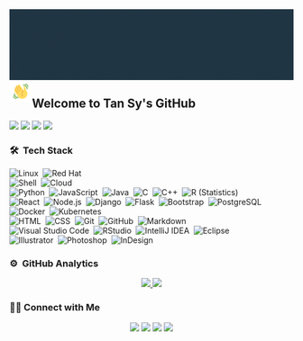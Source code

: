 <img alt="Night Coding" src="./assets/Tan sy nguyen data-scientist3.gif" align="center"/>
<img alt="Night Coding" src="./assets/handwave.gif" width='40' align="left"/><h2>Welcome to Tan Sy's GitHub</h2>

![](https://img.shields.io/badge/-Python-3626e3?style=flat-square&logo=Python&logoColor=fff)
![](https://img.shields.io/badge/-MatLab-e5cd0c?style=flat-square&logo=MatLab&logoColor=fff)
![](https://img.shields.io/badge/-PyTorch-e34f26?style=flat-square&logo=PyTorch&logoColor=fff)
![](https://img.shields.io/badge/-TensorFlow-e39b26?style=flat-square&logo=TensorFlow&logoColor=fff)

### 🛠 &nbsp;Tech Stack
![Linux](https://img.shields.io/badge/-Linux-05122A?style=flat&logo=linux)&nbsp;
![Red Hat](https://img.shields.io/badge/-Red_Hat_OpenShift-05122A?style=flat&logo=red-hat-open-shift)\
![Shell](https://img.shields.io/badge/-Bash-05122A?style=flat&logo=gnu-bash)&nbsp;
![Cloud](https://img.shields.io/badge/-Digital_Ocean-05122A?style=flat&logo=digitalocean)\
![Python](https://img.shields.io/badge/-Python-05122A?style=flat&logo=python)&nbsp;
![JavaScript](https://img.shields.io/badge/-JavaScript-05122A?style=flat&logo=javascript)&nbsp;
![Java](https://img.shields.io/badge/-Java-05122A?style=flat&logo=Java&logoColor=FFA518)&nbsp;
![C](https://img.shields.io/badge/-C-05122A?style=flat&logo=C&logoColor=A8B9CC)&nbsp;
![C++](https://img.shields.io/badge/-C++-05122A?style=flat&logo=C%2B%2B&logoColor=00599C)&nbsp;
![R (Statistics)](https://img.shields.io/badge/-R-05122A?style=flat&logo=R&logoColor=276DC3)\
![React](https://img.shields.io/badge/-React-05122A?style=flat&logo=react)&nbsp;
![Node.js](https://img.shields.io/badge/-Node.js-05122A?style=flat&logo=node.js)&nbsp;
![Django](https://img.shields.io/badge/-Django-05122A?style=flat&logo=django&logoColor=092E20)&nbsp;
![Flask](https://img.shields.io/badge/-Flask-05122A?style=flat&logo=flask)&nbsp;
![Bootstrap](https://img.shields.io/badge/-Bootstrap-05122A?style=flat&logo=bootstrap&logoColor=563D7C)&nbsp;
![PostgreSQL](https://img.shields.io/badge/-PostgreSQL-05122A?style=flat&logo=postgresql)&nbsp;
![Docker](https://img.shields.io/badge/-Docker-05122A?style=flat&logo=docker)&nbsp;
![Kubernetes](https://img.shields.io/badge/-Kubernetes-05122A?style=flat&logo=kubernetes)\
![HTML](https://img.shields.io/badge/-HTML-05122A?style=flat&logo=HTML5)&nbsp;
![CSS](https://img.shields.io/badge/-CSS-05122A?style=flat&logo=CSS3&logoColor=1572B6)&nbsp;
![Git](https://img.shields.io/badge/-Git-05122A?style=flat&logo=git)&nbsp;
![GitHub](https://img.shields.io/badge/-GitHub-05122A?style=flat&logo=github)&nbsp;
![Markdown](https://img.shields.io/badge/-Markdown-05122A?style=flat&logo=markdown)\
![Visual Studio Code](https://img.shields.io/badge/-Visual%20Studio%20Code-05122A?style=flat&logo=visual-studio-code&logoColor=007ACC)&nbsp;
![RStudio](https://img.shields.io/badge/-RStudio-05122A?style=flat&logo=rstudio)&nbsp;
![IntelliJ IDEA](https://img.shields.io/badge/-IntelliJ_IDEA-05122A?style=flat&logo=intellij-idea)&nbsp;
![Eclipse](https://img.shields.io/badge/-Eclipse-05122A?style=flat&logo=eclipse-ide&logoColor=white)\
![Illustrator](https://img.shields.io/badge/-Illustrator-05122A?style=flat&logo=adobe-illustrator)&nbsp;
![Photoshop](https://img.shields.io/badge/-Photoshop-05122A?style=flat&logo=adobe-photoshop)&nbsp;
![InDesign](https://img.shields.io/badge/-InDesign-05122A?style=flat&logo=adobe-indesign)

### ⚙️ &nbsp;GitHub Analytics

<p align="center">
<a href="https://github.com/tansyab1">
  <img height="180em" src="https://github-readme-stats-eight-theta.vercel.app/api?username=tansyab1&show_icons=true&theme=algolia&include_all_commits=true&count_private=true"/>
  <img height="180em" src="https://github-readme-stats-eight-theta.vercel.app/api/top-langs/?username=tansyab1&layout=compact&langs_count=8&theme=algolia"/>
</a>
</p>

### 🤝🏻 Connect with Me

<p align="center">
<a href="https://www.linkedin.com/in/tan-sy-nguyen-06a53b19b/"><img src="https://img.shields.io/badge/-tansynguyen-0077B5?style=flat&logo=Linkedin&logoColor=white"/></a>
<a href="mailto:tansyab1@gmail.com"><img src="https://img.shields.io/badge/-tansyab1@gmail.com-D14836?style=flat&logo=Gmail&logoColor=white"/></a>
<a href="https://facebook.com/tansyab1"><img src="https://img.shields.io/badge/-@tansyab1-1877F2?style=flat&logo=Facebook&logoColor=white"/></a>
<a href="https://www.instagram.com/synguyen.610/"><img src="https://img.shields.io/badge/-@synguyen.610-E4405F?style=flat&logo=Instagram&logoColor=white"/></a>
</p>

<!--
**tansyab1/tansyab1** is a ✨ _special_ ✨ repository because its `README.md` (this file) appears on your GitHub profile.
<a href="https://www.adityavsingh.com"><img src="https://img.shields.io/badge/-adityavsingh.com-3423A6?style=flat&logo=Google-Chrome&logoColor=white"/></a>
<a href="https://www.pinterest.ca/AVS1508"><img src="https://img.shields.io/badge/-@AVS1508-BD081C?style=flat&logo=Pinterest&logoColor=white"/></a>
<a href="https://www.behance.net/AVS1508"><img src="https://img.shields.io/badge/-@AVS1508-1769FF?style=flat&logo=Behance&logoColor=white"/></a>
Here are some ideas to get you started:

- 🔭 I’m currently working on ...
- 🌱 I’m currently learning ...
- 👯 I’m looking to collaborate on ...
- 🤔 I’m looking for help with ...
- 💬 Ask me about ...
- 📫 How to reach me: ...
- 😄 Pronouns: ...
- ⚡ Fun fact: ...
-->
